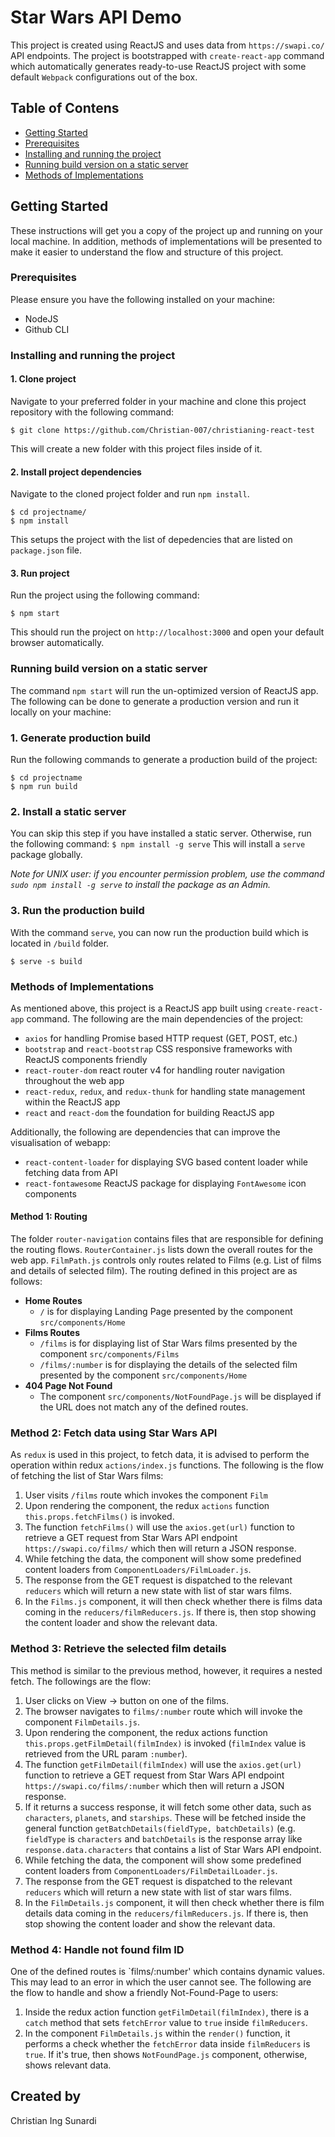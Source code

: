 # Star Wars API Demo
This project is created using ReactJS and uses data from `https://swapi.co/` API endpoints. The project is bootstrapped with `create-react-app` command which automatically generates ready-to-use ReactJS project with some default `Webpack` configurations out of the box.

## Table of Contens
- [Getting Started](#getting-started)
- [Prerequisites](#prerequisites)
- [Installing and running the project](#installing-and-running-the-project)
- [Running build version on a static server](running-build-version-on-a-static-server)
- [Methods of Implementations](#methods-of-implementations)

## Getting Started
These instructions will get you a copy of the project up and running on your local machine. In addition, methods of implementations will be presented to make it easier to understand the flow and structure of this project.

### Prerequisites
Please ensure you have the following installed on your machine:
- NodeJS
- Github CLI

### Installing and running the project

#### 1. Clone project
Navigate to your preferred folder in your machine and clone this project repository with the following command:
```
$ git clone https://github.com/Christian-007/christianing-react-test
```
This will create a new folder with this project files inside of it.

#### 2. Install project dependencies
Navigate to the cloned project folder and run `npm install`.
```
$ cd projectname/
$ npm install
```
This setups the project with the list of depedencies that are listed on `package.json` file.


#### 3. Run project
Run the project using the following command:
```
$ npm start
```
This should run the project on `http://localhost:3000` and open your default browser automatically.

### Running build version on a static server
The command `npm start` will run the un-optimized version of ReactJS app. The following can be done to generate a production version and run it locally on your machine:
### 1. Generate production build
Run the following commands to generate a production build of the project:
```
$ cd projectname
$ npm run build
```

### 2. Install a static server
You can skip this step if you have installed a static server. Otherwise, run the following command:
`
$ npm install -g serve
`
This will install a `serve` package globally.

*Note for UNIX user: if you encounter permission problem, use the command `sudo npm install -g serve` to install the package as an Admin.*

### 3. Run the production build
With the command `serve`, you can now run the production build which is located in `/build` folder.
```
$ serve -s build
```
### Methods of Implementations
As mentioned above, this project is a ReactJS app built using `create-react-app` command. The following are the main dependencies of the project:
- `axios` for handling Promise based HTTP request (GET, POST, etc.)
- `bootstrap` and `react-bootstrap` CSS responsive frameworks with ReactJS components friendly
- `react-router-dom` react router v4 for handling router navigation throughout the web app
- `react-redux`, `redux`, and `redux-thunk` for handling state management within the ReactJS app
- `react` and `react-dom` the foundation for building ReactJS app

Additionally, the following are dependencies that can improve the visualisation of webapp:
- `react-content-loader` for displaying SVG based content loader while fetching data from API
- `react-fontawesome` ReactJS package for displaying `FontAwesome` icon components

#### Method 1: Routing
The folder `router-navigation` contains files that are responsible for defining the routing flows. `RouterContainer.js` lists down the overall routes for the web app. `FilmPath.js` controls only routes related to Films (e.g. List of films and details of selected film). The routing defined in this project are as follows:
- **Home Routes**
    - `/` is for displaying Landing Page presented by the component `src/components/Home`
- **Films Routes**
    - `/films` is for displaying list of Star Wars films presented by the component `src/components/Films`
    - `/films/:number` is for displaying the details of the selected film presented by the component `src/components/Home`
- **404 Page Not Found**
    -  The component `src/components/NotFoundPage.js` will be displayed if the URL does not match any of the defined routes.

### Method 2: Fetch data using Star Wars API
As `redux` is used in this project, to fetch data, it is advised to perform the operation within redux `actions/index.js` functions. The following is the flow of fetching the list of Star Wars films:
1. User visits `/films` route which invokes the component `Film`
2. Upon rendering the component, the redux `actions` function `this.props.fetchFilms()` is invoked.
3. The function `fetchFilms()` will use the `axios.get(url)` function to retrieve a GET request from Star Wars API endpoint `https://swapi.co/films/` which then will return a JSON response.
4. While fetching the data, the component will show some predefined content loaders from `ComponentLoaders/FilmLoader.js`.
5. The response from the GET request is dispatched to the relevant `reducers` which will return a new state with list of star wars films.
6. In the `Films.js` component, it will then check whether there is films data coming in the `reducers/filmReducers.js`. If there is, then stop showing the content loader and show the relevant data.

### Method 3: Retrieve the selected film details
This method is similar to the previous method, however, it requires a nested fetch. The followings are the flow:
1. User clicks on View -> button on one of the films.
2. The browser navigates to `films/:number` route which will invoke the component `FilmDetails.js`.
3. Upon rendering the component, the redux actions function `this.props.getFilmDetail(filmIndex)` is invoked (`filmIndex` value is retrieved from the URL param `:number`).
4. The function `getFilmDetail(filmIndex)` will use the `axios.get(url)` function to retrieve a GET request from Star Wars API endpoint `https://swapi.co/films/:number` which then will return a JSON response.
5. If it returns a success response, it will fetch some other data, such as `characters`, `planets`, and `starships`. These will be fetched inside the general function `getBatchDetails(fieldType, batchDetails)` (e.g. `fieldType` is `characters` and `batchDetails` is the response array like `response.data.characters` that contains a list of Star Wars API endpoint.
6. While fetching the data, the component will show some predefined content loaders from `ComponentLoaders/FilmDetailLoader.js`.
7. The response from the GET request is dispatched to the relevant `reducers` which will return a new state with list of star wars films.
8. In the `FilmDetails.js` component, it will then check whether there is film details data coming in the `reducers/filmReducers.js`. If there is, then stop showing the content loader and show the relevant data.

### Method 4: Handle not found film ID
One of the defined routes is `films/:number' which contains dynamic values. This may lead to an error in which the user cannot see. The following are the flow to handle and show a friendly Not-Found-Page to users:
1. Inside the redux action function `getFilmDetail(filmIndex)`, there is a `catch` method that sets `fetchError` value to `true` inside `filmReducers`.
2. In the component `FilmDetails.js` within the `render()` function, it performs a check whether the `fetchError` data inside `filmReducers` is `true`. If it's true, then shows `NotFoundPage.js` component, otherwise, shows relevant data.

## Created by
Christian Ing Sunardi
